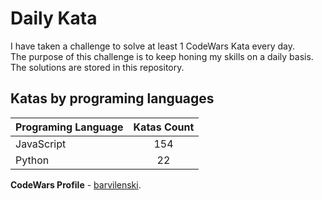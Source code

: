 # Daily Kata

I have taken a challenge to solve at least 1 CodeWars Kata every day.  
The purpose of this challenge is to keep honing my skills on a daily basis.  
The solutions are stored in this repository.

## Katas by programing languages

| Programing Language | Katas Count |
| ------------------- | :---------: |
| JavaScript          |         154 |
| Python              |          22 |


**CodeWars Profile** - [barvilenski](https://www.codewars.com/users/vbarv24).
